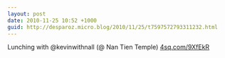 ```yaml
---
layout: post
date: 2010-11-25 10:52 +1000
guid: http://desparoz.micro.blog/2010/11/25/t7597572793311232.html
---
```

Lunching with @kevinwithnall (@ Nan Tien Temple) [4sq.com/9XfEkR](http://4sq.com/9XfEkR)

